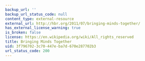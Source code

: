 ```yaml
---
backup_url: ''
backup_url_status_code: null
content_type: external-resource
external_url: http://hbr.org/2011/07/bringing-minds-together/
has_external_license_warning: true
is_broken: false
license: https://en.wikipedia.org/wiki/All_rights_reserved
title: Bringing Minds Together
uid: 3f796702-3c70-447e-ba7d-670e287702b3
url_status_code: 200
---
```

